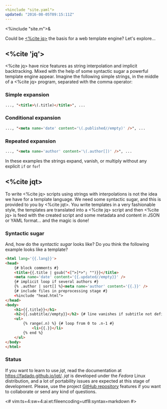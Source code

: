 ```yaml
---
<%include "site.yaml">
updated: "2016-08-05T09:15:11Z"
---
```

<%include "site.m">&

[JQ]: <https://stedolan.github.io/jq/>
[REPO]: <https://github.com/fadado/jqt>

Could be [<%cite jq>][JQ] the basis for a web template engine?
Let's explore&hellip;

## <%cite 'jq'>

<%cite jq> have nice features as string interpolation and implicit backtracking.
Mixed with the help of some syntactic sugar a powerful template engine appear.
Imagine the following simple strings, in the middle of a <%cite jq> program,
separated with the comma operator:

### Simple expansion

```html
..., "<title>\(.title)</title>", ...
```

### Conditional expansion

```html
..., "<meta name='date' content='\(.published//empty)' />", ...
```

### Repeated expansion

```html
..., "<meta name='author' content='\(.author[])' />", ...
```

In these examples the strings expand, vanish, or multiply without any
explicit `if` or `for`!

## <%cite jqt>

To write <%cite jq> scripts using strings with interpolations is not the idea we have
for a template language. We need some syntactic sugar, and this is provided to you by
<%cite jqt>. You write templates in a very fashionable style, the templates
are translated into a <%cite jq> script and then <%cite jq> is feed with the created
script and some metadata and content in JSON or YAML format&hellip; and the magic is done!

### Syntactic sugar

And, how do the _syntactic sugar_ looks like?  Do you think the following
example looks like a template?

```html
<html lang='{{.lang}}'>
<head>
    {# block comments #}
    <title>{{.title | gsub("<[^>]*>"; "")}}</title>
    <meta name='date' content='{{.updated//empty}}' />
    {# implicit loop if several authors #}
    {% .author | sort[] %}<meta name='author' content='{{.}}' />
    {# include files in preprocessing stage #}
    <%include "head.html">
</head>
<body>
    <h1>{{.title}}</h1>
    <h2>{{.subtitle//empty}}</h2> {# line vanishes if subtitle not defined #}
    <ul>
        {% range(.n) %} {# loop from 0 to .n-1 #}
            <li>{{.}}</li>
        {% end %}
    </ul>
</body>
</html>
```

### Status

If you want to learn to use _jqt_, read the documentation at
<https://fadado.github.io/jqt/>.  _jqt_ is developed under the _Fedora_ Linux
distribution, and a lot of portability issues are expected at this stage of
development. Please, use the project [GitHub repository][REPO] features if you
want to collaborate or send any kind of questions.

<#
vim:ts=4:sw=4:ai:et:fileencoding=utf8:syntax=markdown
#>
